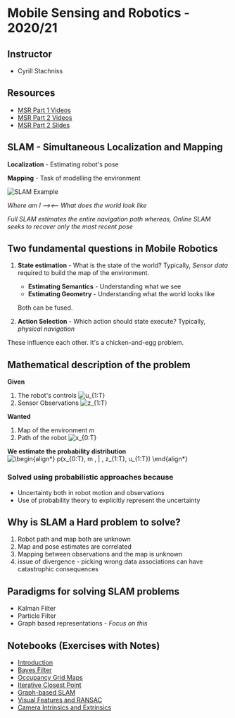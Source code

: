 # Mobile Sensing and Robotics - 2020/21

## Instructor
* Cyrill Stachniss

## Resources
* [MSR Part 1 Videos](https://www.youtube.com/watch?v=5KZpWAe9hSk&list=PLgnQpQtFTOGQEn33QDVGJpiZLi-SlL7vA)
* [MSR Part 2 Videos](https://www.youtube.com/watch?v=mQvKhmWagB4&list=PLgnQpQtFTOGQh_J16IMwDlji18SWQ2PZ6)
* [MSR Part 2 Slides](https://drive.google.com/drive/folders/1oBOP26q2ta88ITBtsWmWVNZ4si9hkHaF?usp=sharing)

## SLAM - Simultaneous Localization and Mapping

**Localization** - Estimating robot's pose

**Mapping** - Task of modelling the environment

![SLAM Example](https://www.societyofrobots.com/images/sensors_IRSLAM.gif)

*Where am I --><-- What does the world look like*

*Full SLAM estimates the entire navigation path whereas, Online SLAM seeks to recover only the most recent pose*

## Two fundamental questions in Mobile Robotics 

1. **State estimation** - What is the state of the world? Typically, *Sensor data* required to build the map of the environment.
    * **Estimating Semantics** - Understanding what we see 
    * **Estimating Geometry** - Understanding what the world looks like

    Both can be fused.

2. **Action Selection** - Which action should state execute? Typically, *physical navigation*

These influence each other. It's a chicken-and-egg problem.

## Mathematical description of the problem
**Given**
1. The robot's controls ![u_{1:T}](https://render.githubusercontent.com/render/math?math=%5Clarge+%5Cdisplaystyle+u_%7B1%3AT%7D%0A)
2. Sensor Observations ![z_{1:T}](https://render.githubusercontent.com/render/math?math=%5Clarge+%5Cdisplaystyle+z_%7B1%3AT%7D%0A)

**Wanted**
1. Map of the environment *m*
2. Path of the robot ![x_{0:T}](https://render.githubusercontent.com/render/math?math=%5Clarge+%5Cdisplaystyle+x_%7B0%3AT%7D%0A)

**We estimate the probability distribution** ![\begin{align*} p(x_{0:T}, m \, | \, z_{1:T}, u_{1:T}) \end{align*}](https://render.githubusercontent.com/render/math?math=%5Clarge+%5Cdisplaystyle+%5Cbegin%7Balign%2A%7D%0Ap%28x_%7B0%3AT%7D%2C+m+%5C%2C+%7C+%5C%2C+z_%7B1%3AT%7D%2C+u_%7B1%3AT%7D%29%0A%5Cend%7Balign%2A%7D%0A)

### Solved using probabilistic approaches because
- Uncertainty both in robot motion and observations
- Use of probability theory to explicitly represent the uncertainty 

## Why is SLAM a Hard problem to solve?
1. Robot path and map both are unknown
2. Map and pose estimates are correlated
3. Mapping between observations and the map is unknown
4. issue of divergence - picking wrong data associations can have catastrophic consequences

## Paradigms for solving SLAM problems
* Kalman Filter
* Particle Filter
* Graph based representations - *Focus on this*

## Notebooks (Exercises with Notes)
* [Introduction](https://github.com/ZohebAbai/mobile_sensing_robotics/blob/main/Introduction.ipynb)
* [Bayes Filter](https://github.com/ZohebAbai/mobile_sensing_robotics/blob/main/Bayes_Filter.ipynb)
* [Occupancy Grid Maps](https://github.com/ZohebAbai/mobile_sensing_robotics/blob/main/Occupancy_Grid_Maps.ipynb)
* [Iterative Closest Point]()
* [Graph-based SLAM]()
* [Visual Features and RANSAC]()
* [Camera Intrinsics and Extrinsics]()

